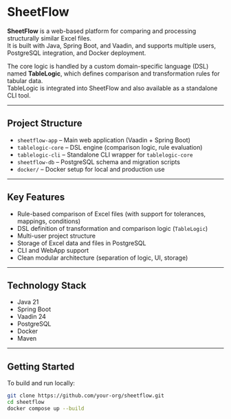 # SheetFlow

**SheetFlow** is a web-based platform for comparing and processing structurally similar Excel files.  
It is built with Java, Spring Boot, and Vaadin, and supports multiple users, PostgreSQL integration, and Docker deployment.

The core logic is handled by a custom domain-specific language (DSL) named **TableLogic**, which defines comparison and transformation rules for tabular data.  
TableLogic is integrated into SheetFlow and also available as a standalone CLI tool.

---

## Project Structure

- `sheetflow-app` – Main web application (Vaadin + Spring Boot)
- `tablelogic-core` – DSL engine (comparison logic, rule evaluation)
- `tablelogic-cli` – Standalone CLI wrapper for `tablelogic-core`
- `sheetflow-db` – PostgreSQL schema and migration scripts
- `docker/` – Docker setup for local and production use

---

## Key Features

- Rule-based comparison of Excel files (with support for tolerances, mappings, conditions)
- DSL definition of transformation and comparison logic (`TableLogic`)
- Multi-user project structure
- Storage of Excel data and files in PostgreSQL
- CLI and WebApp support
- Clean modular architecture (separation of logic, UI, storage)

---

## Technology Stack

- Java 21
- Spring Boot
- Vaadin 24
- PostgreSQL
- Docker
- Maven

---

## Getting Started

To build and run locally:

```bash
git clone https://github.com/your-org/sheetflow.git
cd sheetflow
docker compose up --build
